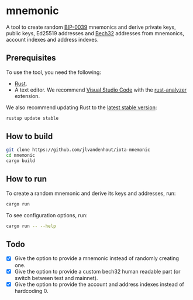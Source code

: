 # mnemonic

A tool to create random [BIP-0039](https://github.com/bitcoin/bips/blob/master/bip-0039.mediawiki) mnemonics and derive private keys, public keys, Ed25519 addresses and [Bech32](https://github.com/bitcoin/bips/blob/master/bip-0173.mediawiki) addresses from mnemonics, account indexes and address indexes.

## Prerequisites
To use the tool, you need the following:
- [Rust](https://www.rust-lang.org/tools/install).
- A text editor. We recommend [Visual Studio Code](https://code.visualstudio.com/Download) with the [rust-analyzer](https://marketplace.visualstudio.com/items?itemName=matklad.rust-analyzer) extension.

We also recommend updating Rust to the [latest stable version](https://github.com/rust-lang/rustup.rs#keeping-rust-up-to-date):

```bash
rustup update stable
```

## How to build
```bash
git clone https://github.com/jlvandenhout/iota-mnemonic
cd mnemonic
cargo build
```

## How to run
To create a random mnemonic and derive its keys and addresses, run:
```bash
cargo run
```

To see configuration options, run:
```bash
cargo run -- --help
```


## Todo
- [x] Give the option to provide a mnemonic instead of randomly creating one.
- [x] Give the option to provide a custom bech32 human readable part (or switch between test and mainnet).
- [x] Give the option to provide the account and address indexes instead of hardcoding 0.
